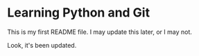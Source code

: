 # Learning Python and Git

This is my first README file. I may update this later, or I may not.

Look, it's been updated.
